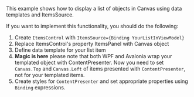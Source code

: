 This example shows how to display a list of objects in Canvas using data templates and ItemsSource.

If you want to implement this functionality, you should do the following:
1. Create `ItemsControl` with `ItemsSource={Binding YourListInViewModel}`
2. Replace ItemsControl's property ItemsPanel with Canvas object
3. Define data template for your list item
4. **Magic is here** please note that both WPF and Avalonia wrap your templated object with ContentPresenter.
   Now you need to set `Canvas.Top` and `Canvas.Left` of items presented with `ContentPresenter`, not for your templated items.
5. Create styles for `ContentPresenter` and set appropriate properties using `Binding` expressions.

